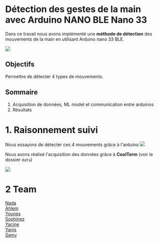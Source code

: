 # Détection des gestes de la main avec Arduino NANO BLE Nano 33

Dans ce travail nous avons implémenté une **méthode de détection** des mouvements de la main en utilisant Arduino nano 33 BLE.

<img src="assets\arduino-intro.gif">

## **Objectifs**
Permettre de détecter 4 types de mouvements.

## **Sommaire**
1. Acquisition de données, ML model et communication entre arduinos 
2. Résultats

# 1. Raisonnement suivi
Nous essayons de détecter ces 4 mouvements grâce à l'arduino
<img src="assets\moves.gif">

Nous avons réalisé l'acquisition des données grâce à **CoolTerm** (voir le dossier `data`)

<img src="https://s3.amazonaws.com/cdn.freshdesk.com/data/helpdesk/attachments/production/19030079451/original/jt7nvcVgzu4Z4Jrd5MSM1i54zb-n6TrPGA.gif?1533912271">


# 2 Team
[Nada](https://github.com/Abed-Nada)  
[Ahlem](https://github.com/kawaremu)  
[Younes](https://github.com/RB-Younes)  
[Sophinez](https://github.com/sophynez)  
[Yacine](https://github.com/Yacine-Oussadi)  
[Yanis](https://github.com/Yanis-Bouchelaghem)  
[Samy](https://github.com/Samy-Abd)  


